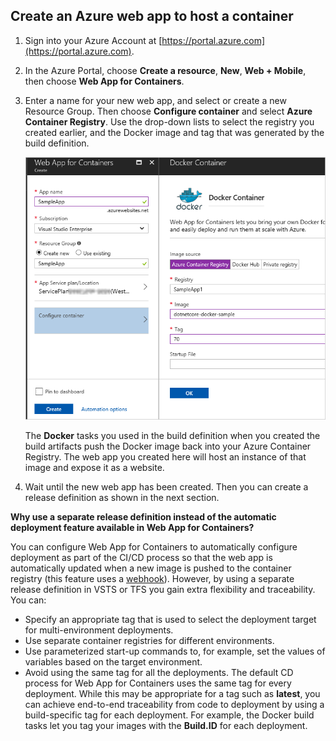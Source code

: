 ## Create an Azure web app to host a container

1. Sign into your Azure Account at [https://portal.azure.com](https://portal.azure.com).

1. In the Azure Portal, choose **Create a resource**, **New**, **Web + Mobile**, then choose **Web App for Containers**.    

1. Enter a name for your new web app, and select or create a new Resource Group.
   Then choose **Configure container** and select **Azure Container Registry**.
   Use the drop-down lists to select the registry you created earlier, and the
   Docker image and tag that was generated by the build definition.

   ![Creating the Web App for Containers](_img/create-docker-container-webapp.png)

   The **Docker** tasks you used in the build definition when you created the
   build artifacts push the Docker image back into your Azure Container Registry.
   The web app you created here will host an instance of that image and expose it as a website.

1. Wait until the new web app has been created. Then you can create a release definition as shown in the next section.

**Why use a separate release definition instead of the automatic deployment feature available in Web App for Containers?**

You can configure Web App for Containers to automatically configure deployment as part of the
CI/CD process so that the web app is automatically updated when a new image is pushed to the container
registry (this feature uses a [webhook](https://docs.microsoft.com/en-us/azure/container-registry/container-registry-webhook)).
However, by using a separate release definition in VSTS or TFS you gain extra flexibility and traceability. You can:

* Specify an appropriate tag that is used to select the deployment target for multi-environment deployments.
* Use separate container registries for different environments.
* Use parameterized start-up commands to, for example, set the values of variables based on the target environment.
* Avoid using the same tag for all the deployments. The default CD process for Web App for Containers
  uses the same tag for every deployment. While this may be appropriate for a tag such as **latest**,
  you can achieve end-to-end traceability from code to deployment by using a build-specific tag for each deployment.
  For example, the Docker build tasks let you tag your images with the **Build.ID** for each deployment. 
